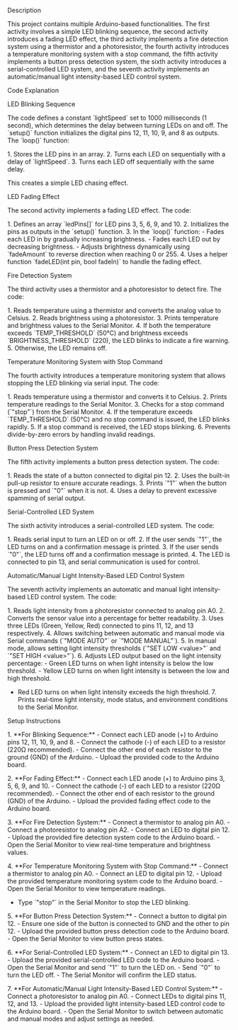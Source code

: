 Description

This project contains multiple Arduino-based functionalities. The first
activity involves a simple LED blinking sequence, the second activity
introduces a fading LED effect, the third activity implements a fire
detection system using a thermistor and a photoresistor, the fourth
activity introduces a temperature monitoring system with a stop command,
the fifth activity implements a button press detection system, the sixth
activity introduces a serial-controlled LED system, and the seventh
activity implements an automatic/manual light intensity-based LED
control system.

Code Explanation

LED Blinking Sequence

The code defines a constant \`lightSpeed\` set to 1000 milliseconds (1
second), which determines the delay between turning LEDs on and off. The
\`setup()\` function initializes the digital pins 12, 11, 10, 9, and 8
as outputs. The \`loop()\` function:

1\. Stores the LED pins in an array. 2. Turns each LED on sequentially
with a delay of \`lightSpeed\`. 3. Turns each LED off sequentially with
the same delay.

This creates a simple LED chasing effect.

LED Fading Effect

The second activity implements a fading LED effect. The code:

1\. Defines an array \`ledPins\[\]\` for LED pins 3, 5, 6, 9, and 10. 2.
Initializes the pins as outputs in the \`setup()\` function. 3. In the
\`loop()\` function:  - Fades each LED in by gradually increasing
brightness.  - Fades each LED out by decreasing brightness.  - Adjusts
brightness dynamically using \`fadeAmount\` to reverse direction when
reaching 0 or 255. 4. Uses a helper function \`fadeLED(int pin, bool
fadeIn)\` to handle the fading effect.

Fire Detection System

The third activity uses a thermistor and a photoresistor to detect fire.
The code:

1\. Reads temperature using a thermistor and converts the analog value
to Celsius. 2. Reads brightness using a photoresistor. 3. Prints
temperature and brightness values to the Serial Monitor. 4. If both the
temperature exceeds \`TEMP_THRESHOLD\` (50°C) and brightness exceeds
\`BRIGHTNESS_THRESHOLD\` (220), the LED blinks to indicate a fire
warning. 5. Otherwise, the LED remains off.

Temperature Monitoring System with Stop Command

The fourth activity introduces a temperature monitoring system that
allows stopping the LED blinking via serial input. The code:

1\. Reads temperature using a thermistor and converts it to Celsius. 2.
Prints temperature readings to the Serial Monitor. 3. Checks for a stop
command (\`\"stop\"\`) from the Serial Monitor. 4. If the temperature
exceeds \`TEMP_THRESHOLD\` (50°C) and no stop command is issued, the LED
blinks rapidly. 5. If a stop command is received, the LED stops
blinking. 6. Prevents divide-by-zero errors by handling invalid
readings.

Button Press Detection System

The fifth activity implements a button press detection system. The code:

1\. Reads the state of a button connected to digital pin 12. 2. Uses the
built-in pull-up resistor to ensure accurate readings. 3. Prints
\`\"1\"\` when the button is pressed and \`\"0\"\` when it is not. 4.
Uses a delay to prevent excessive spamming of serial output.

Serial-Controlled LED System

The sixth activity introduces a serial-controlled LED system. The code:

1\. Reads serial input to turn an LED on or off. 2. If the user sends
\`\"1\"\`, the LED turns on and a confirmation message is printed. 3. If
the user sends \`\"0\"\`, the LED turns off and a confirmation message
is printed. 4. The LED is connected to pin 13, and serial communication
is used for control.

Automatic/Manual Light Intensity-Based LED Control System

The seventh activity implements an automatic and manual light
intensity-based LED control system. The code:

1\. Reads light intensity from a photoresistor connected to analog pin
A0. 2. Converts the sensor value into a percentage for better
readability. 3. Uses three LEDs (Green, Yellow, Red) connected to pins
11, 12, and 13 respectively. 4. Allows switching between automatic and
manual mode via Serial commands (\`\"MODE AUTO\"\` or \`\"MODE
MANUAL\"\`). 5. In manual mode, allows setting light intensity
thresholds (\`\"SET LOW \<value\>\"\` and \`\"SET HIGH \<value\>\"\`).
6. Adjusts LED output based on the light intensity percentage:  - Green
LED turns on when light intensity is below the low threshold.  - Yellow
LED turns on when light intensity is between the low and high threshold.
 - Red LED turns on when light intensity exceeds the high threshold. 7.
Prints real-time light intensity, mode status, and environment
conditions to the Serial Monitor.

Setup Instructions

1\. \*\*For Blinking Sequence:\*\*  - Connect each LED anode (+) to
Arduino pins 12, 11, 10, 9, and 8.  - Connect the cathode (-) of each
LED to a resistor (220Ω recommended).  - Connect the other end of each
resistor to the ground (GND) of the Arduino.  - Upload the provided code
to the Arduino board.

2\. \*\*For Fading Effect:\*\*  - Connect each LED anode (+) to Arduino
pins 3, 5, 6, 9, and 10.  - Connect the cathode (-) of each LED to a
resistor (220Ω recommended).  - Connect the other end of each resistor
to the ground (GND) of the Arduino.  - Upload the provided fading effect
code to the Arduino board.

3\. \*\*For Fire Detection System:\*\*  - Connect a thermistor to analog
pin A0.  - Connect a photoresistor to analog pin A2.  - Connect an LED
to digital pin 12.  - Upload the provided fire detection system code to
the Arduino board.  - Open the Serial Monitor to view real-time
temperature and brightness values.

4\. \*\*For Temperature Monitoring System with Stop Command:\*\*  -
Connect a thermistor to analog pin A0.  - Connect an LED to digital pin
12.  - Upload the provided temperature monitoring system code to the
Arduino board.  - Open the Serial Monitor to view temperature readings.
 - Type \`\"stop\"\` in the Serial Monitor to stop the LED blinking.

5\. \*\*For Button Press Detection System:\*\*  - Connect a button to
digital pin 12.  - Ensure one side of the button is connected to GND and
the other to pin 12.  - Upload the provided button press detection code
to the Arduino board.  - Open the Serial Monitor to view button press
states.

6\. \*\*For Serial-Controlled LED System:\*\*  - Connect an LED to
digital pin 13.  - Upload the provided serial-controlled LED code to the
Arduino board.  - Open the Serial Monitor and send \`\"1\"\` to turn the
LED on.  - Send \`\"0\"\` to turn the LED off.  - The Serial Monitor
will confirm the LED status.

7\. \*\*For Automatic/Manual Light Intensity-Based LED Control
System:\*\*  - Connect a photoresistor to analog pin A0.  - Connect LEDs
to digital pins 11, 12, and 13.  - Upload the provided light
intensity-based LED control code to the Arduino board.  - Open the
Serial Monitor to switch between automatic and manual modes and adjust
settings as needed.
